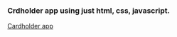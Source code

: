 ### Crdholder app using just html, css, javascript.

[Cardholder app](https://yurykurylovich.github.io/cardholder-app/)
